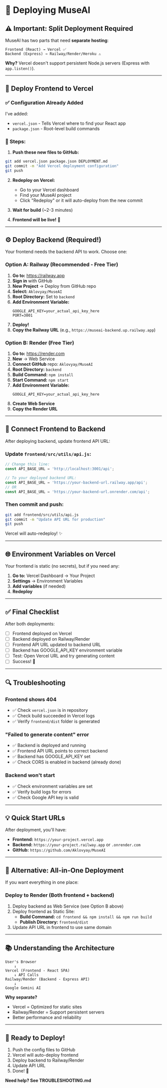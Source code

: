 # 🚀 Deploying MuseAI

## ⚠️ Important: Split Deployment Required

MuseAI has two parts that need **separate hosting**:

```
Frontend (React) → Vercel ✅
Backend (Express) → Railway/Render/Heroku ⚠️
```

**Why?** Vercel doesn't support persistent Node.js servers (Express with `app.listen()`).

---

## 🎨 Deploy Frontend to Vercel

### ✅ Configuration Already Added

I've added:
- `vercel.json` - Tells Vercel where to find your React app
- `package.json` - Root-level build commands

### 📝 Steps:

1. **Push these new files to GitHub:**
```bash
git add vercel.json package.json DEPLOYMENT.md
git commit -m "Add Vercel deployment configuration"
git push
```

2. **Redeploy on Vercel:**
   - Go to your Vercel dashboard
   - Find your MuseAI project
   - Click "Redeploy" or it will auto-deploy from the new commit

3. **Wait for build** (~2-3 minutes)

4. **Frontend will be live!** 🎉

---

## ⚙️ Deploy Backend (Required!)

Your frontend needs the backend API to work. Choose one:

### Option A: Railway (Recommended - Free Tier)

1. **Go to:** https://railway.app
2. **Sign in** with GitHub
3. **New Project** → Deploy from GitHub repo
4. **Select:** `Aklovyay/MuseAI`
5. **Root Directory:** Set to `backend`
6. **Add Environment Variable:**
   ```
   GOOGLE_API_KEY=your_actual_api_key_here
   PORT=3001
   ```
7. **Deploy!**
8. **Copy the Railway URL** (e.g., `https://museai-backend.up.railway.app`)

### Option B: Render (Free Tier)

1. **Go to:** https://render.com
2. **New** → Web Service
3. **Connect GitHub** repo: `Aklovyay/MuseAI`
4. **Root Directory:** `backend`
5. **Build Command:** `npm install`
6. **Start Command:** `npm start`
7. **Add Environment Variable:**
   ```
   GOOGLE_API_KEY=your_actual_api_key_here
   ```
8. **Create Web Service**
9. **Copy the Render URL**

---

## 🔗 Connect Frontend to Backend

After deploying backend, update frontend API URL:

### Update `frontend/src/utils/api.js`:

```javascript
// Change this line:
const API_BASE_URL = 'http://localhost:3001/api';

// To your deployed backend URL:
const API_BASE_URL = 'https://your-backend-url.railway.app/api';
// OR
const API_BASE_URL = 'https://your-backend-url.onrender.com/api';
```

### Then commit and push:
```bash
git add frontend/src/utils/api.js
git commit -m "Update API URL for production"
git push
```

Vercel will auto-redeploy! ✨

---

## 🌐 Environment Variables on Vercel

Your frontend is static (no secrets), but if you need any:

1. **Go to:** Vercel Dashboard → Your Project
2. **Settings** → Environment Variables
3. **Add variables** (if needed)
4. **Redeploy**

---

## ✅ Final Checklist

After both deployments:

- [ ] Frontend deployed on Vercel
- [ ] Backend deployed on Railway/Render
- [ ] Frontend API URL updated to backend URL
- [ ] Backend has GOOGLE_API_KEY environment variable
- [ ] Test: Open Vercel URL and try generating content
- [ ] Success! 🎉

---

## 🔍 Troubleshooting

### Frontend shows 404
- ✅ Check `vercel.json` is in repository
- ✅ Check build succeeded in Vercel logs
- ✅ Verify `frontend/dist` folder is generated

### "Failed to generate content" error
- ✅ Backend is deployed and running
- ✅ Frontend API URL points to correct backend
- ✅ Backend has GOOGLE_API_KEY set
- ✅ Check CORS is enabled in backend (already done)

### Backend won't start
- ✅ Check environment variables are set
- ✅ Verify build logs for errors
- ✅ Check Google API key is valid

---

## 💡 Quick Start URLs

After deployment, you'll have:

- **Frontend:** `https://your-project.vercel.app`
- **Backend:** `https://your-project.railway.app` or `.onrender.com`
- **GitHub:** `https://github.com/Aklovyay/MuseAI`

---

## 🎯 Alternative: All-in-One Deployment

If you want everything in one place:

### Deploy to Render (Both frontend + backend)

1. Deploy backend as Web Service (see Option B above)
2. Deploy frontend as Static Site:
   - **Build Command:** `cd frontend && npm install && npm run build`
   - **Publish Directory:** `frontend/dist`
3. Update API URL in frontend to use same domain

---

## 📚 Understanding the Architecture

```
User's Browser
    ↓
Vercel (Frontend - React SPA)
    ↓ API Calls
Railway/Render (Backend - Express API)
    ↓
Google Gemini AI
```

**Why separate?**
- Vercel = Optimized for static sites
- Railway/Render = Support persistent servers
- Better performance and reliability

---

## 🚀 Ready to Deploy!

1. Push the config files to GitHub
2. Vercel will auto-deploy frontend
3. Deploy backend to Railway/Render  
4. Update API URL
5. Done! 🎉

**Need help? See TROUBLESHOOTING.md**

